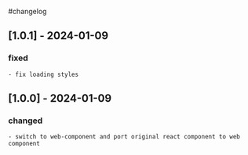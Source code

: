 #changelog

## [1.0.1] - 2024-01-09
### fixed
    - fix loading styles

## [1.0.0] - 2024-01-09
### changed
    - switch to web-component and port original react component to web component 

